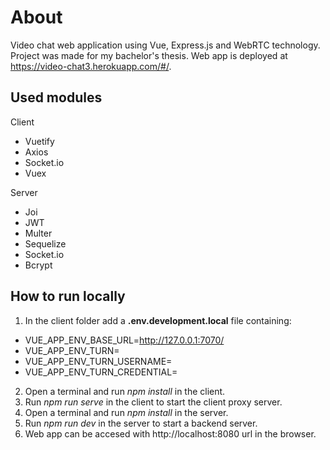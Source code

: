 # About
Video chat web application using Vue, Express.js and WebRTC technology.
Project was made for my bachelor's thesis. Web app is deployed at https://video-chat3.herokuapp.com/#/.

## Used modules
Client
 * Vuetify
 * Axios
 * Socket.io
 * Vuex

Server
 * Joi
 * JWT
 * Multer
 * Sequelize
 * Socket.io
 * Bcrypt

## How to run locally
1. In the client folder add a **.env.development.local** file containing:
  * VUE_APP_ENV_BASE_URL=http://127.0.0.1:7070/
  * VUE_APP_ENV_TURN=<turn server url>
  * VUE_APP_ENV_TURN_USERNAME=<turn server username>
  * VUE_APP_ENV_TURN_CREDENTIAL=<turn server password>
2. Open a terminal and run *npm install* in the client.
3. Run *npm run serve* in the client to start the client proxy server.
4. Open a terminal and run *npm install* in the server.
5. Run *npm run dev* in the server to start a backend server.
6. Web app can be accesed with http://localhost:8080 url in the browser.
